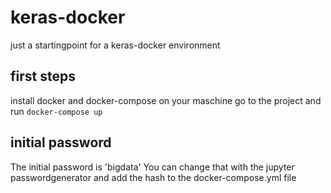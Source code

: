 # keras-docker
just a startingpoint for a keras-docker environment

## first steps
install docker and docker-compose on your maschine
go to the project and run ```docker-compose up```


## initial password
The initial password is 'bigdata'
You can change that with the jupyter passwordgenerator and add the hash to the docker-compose.yml file
